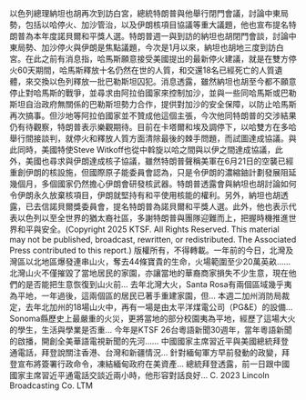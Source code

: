 以色列總理納坦也胡再次到訪白宮，總統特朗普與他舉行閉門會議，討論中東局勢，包括以哈停火、加沙管治，以及伊朗核項目協議等重大議題，他也宣布提名特朗普為本年度諾貝爾和平獎人選。特朗普週一與到訪的納坦也胡閉門會談，討論中東局勢、加沙停火與伊朗是焦點議題，今次是1月以來，納坦也胡地三度到訪白宮。在此之前有消息指，哈馬斯願意接受美國提出的最新停火建議，就是在雙方停火60天期間，哈馬斯釋放十名仍然在世的人質，和交還18名已經死亡的人質遺體，來交換以色列釋放一批巴勒斯坦囚犯。消息透露，雖然納坦也胡至今都不願意停止對哈馬斯的戰爭，並尋求由阿拉伯國家來控制加沙，並與一些同哈馬斯或巴勒斯坦自治政府無關係的巴勒斯坦勢力合作，提供對加沙的安全保障，以防止哈馬斯再次搞事。但沙地等阿拉伯國家並不贊成他這個主張，今次他同特朗普的交涉結果仍有待觀察，特朗普表示樂觀期待。目前在卡塔爾和埃及調停下，以哈雙方在多哈舉行間接談判，就停火和釋放人質方面清除最後的棘手問題，而試圖達成協議。與此同時，美國特使Steve Witkoff也從中斡旋以哈之間與以伊之間達成協議，此外，美國也尋求與伊朗達成核子協議，雖然特朗普聲稱美軍在6月21日的空襲已經重創伊朗的核設施，但國際原子能委員會認為，只是令伊朗的濃縮鈾計劃發展阻延幾個月，多個國家仍然擔心伊朗會研發核武器。特朗普透露會與納坦也胡討論如何令伊朗永久放棄核項目，伊朗就堅持有和平使用核能的權利。另外，納坦也胡透露，已去信諾貝爾獎委員會，提名特朗普為諾貝爾和平獎人選。此外，他也表示代表以色列以至全世界的猶太裔社區，多謝特朗普與團隊迎難而上，把握時機推進世界和平與安全。(Copyright 2025 KTSF. All Rights Reserved. This material may not be published, broadcast, rewritten, or redistributed. The Associated Press contributed to this report.)
版權所有，不得轉載。一年前的今日，北灣及灣區以北地區爆發連串山火，奪去44條寶貴的生命，火場範圍至少20萬英畝…… 北灣山火不僅摧毀了當地居民的家園，亦讓當地的華裔商家損失不少生意，現在他們的是否能把生意恢復到山火前… 去年北灣大火，Santa Rosa有兩個區域幾乎夷為平地，一年過後，這兩個區的居民已著手重建家園，但… 本週二加州消防局裁定，去年北加州的18場山火中，再有一場是由太平洋煤電公司（PG&E）的設備… Sonoma縣歷史上最嚴重的火災，更將當地的部分校園夷為平地，經歷了這場大火的學生，生活與學業是否重… 今年是KTSF 26台粵語新聞30週年，當年粵語新聞的啟播，開創全美華語電視新聞的先河…… 中國國家主席習近平與美國總統拜登通電話，拜登說關注香港、台灣和新疆情況… 針對緬甸軍方早前發動的政變，拜登宣布將簽署行政命令，凍結緬甸政府在美資產… 總統拜登透露，前一日跟中國國家主席習近平通電話交談近兩小時，他形容對話良好… 
			C. 2023 Lincoln Broadcasting Co. LTM		